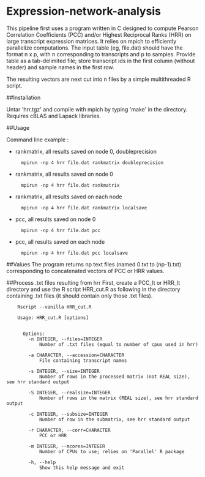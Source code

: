 # Expression-network-analysis
This pipeline first uses a program written in C designed to compute Pearson Correlation Coefficients (PCC) and/or Highest Reciprocal Ranks (HRR) on large transcript expression matrices. It relies on mpich to efficiently parallelize computations.
The input table (eg, file.dat) should have the format n x p, with n corresponding to transcripts and p to samples. Provide table as a tab-delimited file; store transcript ids in the first column (without header) and sample names in the first row. 

The resulting vectors are next cut into n files by a simple multithreaded R script.

##Installation

Untar 'hrr.tgz' and compile with mpich by typing 'make' in the directory. Requires cBLAS and Lapack libraries.

##Usage

Command line example :

- rankmatrix, all results saved on node 0, doubleprecision

        mpirun -np 4 hrr file.dat rankmatrix doubleprecision

- rankmatrix, all results saved on node 0

        mpirun -np 4 hrr file.dat rankmatrix

- rankmatrix, all results saved on each node

        mpirun -np 4 hrr file.dat rankmatrix localsave

- pcc, all results saved on node 0

        mpirun -np 4 hrr file.dat pcc

- pcc, all results saved on each node

        mpirun -np 4 hrr file.dat pcc localsave



##Values
The program returns np text files (named 0.txt to (np-1).txt) corresponding to concatenated vectors of PCC or HRR values.

##Process .txt files resulting from hrr
First, create a PCC_lt or HRR_lt directory and use the R script HRR_cut.R as following in the directory containing .txt files (it should contain only those .txt files).


        Rscript --vanilla HRR_cut.R

        Usage: HRR_cut.R [options]
        
        
          Options:
          	-n INTEGER, --files=INTEGER
          		Number of .txt files (equal to number of cpus used in hrr)
          
          	-a CHARACTER, --accession=CHARACTER
          		File containing transcript names
          
          	-s INTEGER, --size=INTEGER
          		Number of rows in the processed matrix (not REAL size), see hrr standard output
          
          	-S INTEGER, --realsize=INTEGER
          		Number of rows in the matrix (REAL size), see hrr standard output
          
          	-c INTEGER, --subsize=INTEGER
          		Number of row in the submatrix, see hrr standard output
          
          	-r CHARACTER, --corr=CHARACTER
          		PCC or HRR
          
          	-m INTEGER, --mcores=INTEGER
          		Number of CPUs to use; relies on 'Parallel' R package
          
          	-h, --help
          		Show this help message and exit
          
  
  
